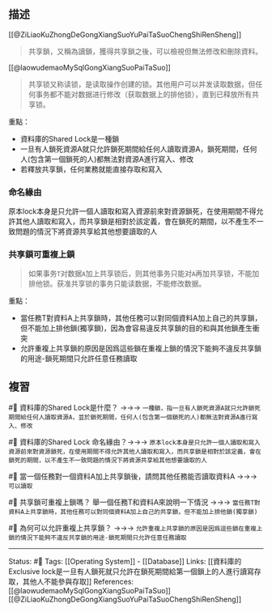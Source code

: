 
## 描述
[[@ZiLiaoKuZhongDeGongXiangSuoYuPaiTaSuoChengShiRenSheng]]
> 共享鎖，又稱為讀鎖，獲得共享鎖之後，可以檢視但無法修改和刪除資料。

[[@laowudemaoMySqlGongXiangSuoPaiTaSuo]]
> 共享锁又称读锁，是读取操作创建的锁。其他用户可以并发读取数据，但任何事务都不能对数据进行修改（获取数据上的排他锁），直到已释放所有共享锁。

重點：
- 資料庫的Shared Lock是一種鎖
- 一旦有人鎖死資源A就只允許鎖死期間給任何人讀取資源A，鎖死期間，任何人(包含第一個鎖死的人)都無法對資源A進行寫入、修改
- 若釋放共享鎖，任何業務就能直接存取和寫入

### 命名緣由
原本lock本身是只允許一個人讀取和寫入資源前來對資源鎖死，在使用期間不得允許其他人讀取和寫入，而共享鎖是相對於該定義，會在鎖死的期間，以不產生不一致問題的情況下將資源共享給其他想要讀取的人


### 共享鎖可重複上鎖
> 如果事务`T`对数据`A`加上共享锁后，则其他事务只能对`A`再加共享锁，不能加排他锁。获准共享锁的事务只能读数据，不能修改数据。

重點：
- 當任務T對資料A上共享鎖時，其他任務可以對同個資料A加上自己的共享鎖，但不能加上排他鎖(獨享鎖)，因為會容易違反共享鎖的目的和與其他鎖產生衝突
- 允許重複上共享鎖的原因是因爲這些鎖在重複上鎖的情況下能夠不違反共享鎖的用途-鎖死期間只允許任意任務讀取
## 複習
#🧠 資料庫的Shared Lock是什麼？ ->->-> `一種鎖，指一旦有人鎖死資源A就只允許鎖死期間給任何人讀取資源A，並於鎖死期間，任何人(包含第一個鎖死的人)都無法對資源A進行寫入、修改`
<!--SR:!2022-12-30,127,250-->

#🧠 資料庫的Shared Lock 命名緣由？->->-> `原本lock本身是只允許一個人讀取和寫入資源前來對資源鎖死，在使用期間不得允許其他人讀取和寫入，而共享鎖是相對於該定義，會在鎖死的期間，以不產生不一致問題的情況下將資源共享給其他想要讀取的人`
<!--SR:!2023-01-07,133,250-->

#🧠 當一個任務對一個資料A加上共享鎖後，請問其他任務能否讀取資料A ->->-> `可以讀取`
<!--SR:!2022-09-24,71,250-->

#🧠 共享鎖可重複上鎖嗎？ 舉一個任務T和資料A來說明一下情況 ->->-> `當任務T對資料A上共享鎖時，其他任務可以對同個資料A加上自己的共享鎖，但不能加上排他鎖(獨享鎖)`
<!--SR:!2022-09-28,74,250-->

#🧠 為何可以允許重複上共享鎖？ ->->-> `允許重複上共享鎖的原因是因爲這些鎖在重複上鎖的情況下能夠不違反共享鎖的用途-鎖死期間只允許任意任務讀取`
<!--SR:!2022-09-06,58,250-->

---
Status: #🌱 
Tags:
[[Operating System]] - [[Database]]
Links:
[[資料庫的Exclusive lock是一旦有人鎖死就只允許在鎖死期間給第一個鎖上的人進行讀寫存取，其他人不能參與存取]]
References:
[[@laowudemaoMySqlGongXiangSuoPaiTaSuo]]
[[@ZiLiaoKuZhongDeGongXiangSuoYuPaiTaSuoChengShiRenSheng]]